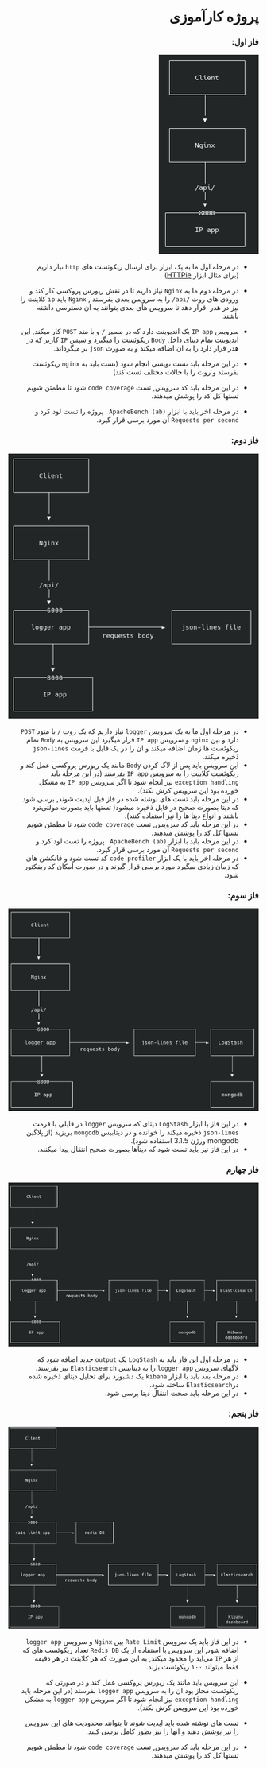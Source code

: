 
<div dir="rtl">

#  پروژه کارآموزی    



### فاز اول:

![Faz1](./doc/Faz1.png)

- در مرحله اول ما به یک ابزار برای ارسال ریکوئست های `http` نیاز داریم (برای مثال ابزار [HTTPie](https://httpie.io/))
- در مرحله دوم ما به `Nginx` نیاز داریم تا در نقش ریورس پروکسی کار کند و ورودی های روت `/api/‍‍`  را به سرویس بعدی بفرستد , `Nginx` باید `ip` کلاینت را نیز در هدر ‍ قرار دهد تا سرویس های بعدی بتوانند به ان دسترسی داشته باشند.
- سرویس `IP app‍‍` یک اندپوینت دارد که در مسیر ‍`/` و با متد `POST` کار میکند, این اندپوینت تمام دیتای داخل `Body` ریکوئست را میگیرد و سپس `IP` کاربر که در هدر  قرار دارد را به ان اضافه میکند و به صورت `json`  بر میگرداند.

- در این مرحله باید تست نویسی انجام شود (تست باید به `nginx` ریکوئست بفرستد و روت را با حالات مختلف تست کند)
- در این مرحله باید کد سرویس, تست `code coverage` شود تا مطمئن شویم تستها کل کد را پوشش میدهند.
- در مرحله اخر باید با ابزار `ApacheBench (ab) ` پروژه را تست لود کرد و ‍`Requests per second‍‍` آن مورد برسی قرار گیرد.



### فاز دوم:

![Faz2](./doc/Faz2.png)

- در مرحله اول ما به یک سرویس `logger` نیاز داریم که یک روت `/` با متود `POST` دارد و بین `nginx` و سرویس ‍`IP app‍‍‍` قرار میگیرد این سرویس به `Body` تمام ریکوئست ها زمان اضافه میکند و ان را در یک فایل با فرمت `json-lines` ذخیره میکند.
- این سرویس باید پس از لاگ کردن `Body` مانند یک ریورس پروکسی عمل کند و ریکوئست کلاینت را به سرویس `IP app` بفرستد (در این مرحله باید ‍`exception handling`  نیز انجام شود تا اگر سرویس `IP app` به مشکل خورده بود این سرویس کرش نکند).
- در این مرحله باید تست های نوشته شده در فاز قبل اپدیت شوند, برسی شود که دیتا بصورت صحیح در فایل ذخیره میشود( تستها باید بصورت مولتی‌ترد باشند و انواع دیتا ها را نیز استفاده کنند).
- در این مرحله باید کد سرویس, تست `code coverage` شود تا مطمئن شویم تستها کل کد را پوشش میدهند.
- در این مرحله باید با ابزار `ApacheBench (ab) ` پروژه را تست لود کرد و ‍`Requests per second‍‍` آن مورد برسی قرار گیرد.
- در مرحله اخر باید با یک ابزار ‍`code profiler` کد تست شود و فانکشن های که  زمان زیادی میگیرد مورد برسی قرار گیرند و در صورت امکان کد ریفکتور شود.



### فاز سوم:

![Faz3](./doc/Faz3.png)



- در این فاز با ابزار `LogStash‍` دیتای که سرویس `logger` در فایلی با فرمت `json-lines` ذخیره میکند را خوانده و در دیتابیس `mongodb` بریزید (از پلاگین mongodb ورژن 3.1.5 استفاده شود).
- در این فاز نیز باید تست شود که دیتاها بصورت صحیح انتقال پیدا میکنند.



### فاز چهارم

![Faz4](./doc/Faz4.png)

- در مرحله اول این فاز باید به `LogStash‍`  یک ‍`output` جدید اضافه شود که لاگهای سرویس `logger app`  را به دیتابیس `Elasticsearch` نیز بفرستد.
- در مرحله بعد باید با ابزار `kibana` یک دشبورد برای تحلیل دیتای  ذخیره شده در`Elasticsearch` ساخته شود.
- در این مرحله باید صحت انتقال دیتا برسی شود.




### فاز پنجم:

![Faz5](./doc/Faz5.png)



- در این فاز باید یک سرویس ‍‍‍‍`Rate Limit` بین `Nginx` و  سرویس `logger app` اضافه شود,  این سرویس با استفاده از یک `Redis DB`   تعداد ریکوئست های که از هر `IP` می‌اید را محدود میکند, به این صورت که هر کلاینت در هر دقیقه فقط میتواند ۱۰۰ ریکوئست بزند.

- این سرویس باید مانند یک ریورس پروکسی عمل کند و در صورتی که ریکوئست مجاز بود ان را به سرویس `logger app` بفرستد (در این مرحله باید ‍`exception handling`  نیز انجام شود تا اگر سرویس `logger app` به مشکل خورده بود این سرویس کرش نکند).

- تست های نوشته شده باید اپدیت شوند تا بتوانند محدودیت های این سرویس را نیز پوشش دهند و انها را نیز بطور کامل برسی کنند.

- در این مرحله باید کد سرویس, تست `code coverage` شود تا مطمئن شویم تستها کل کد را پوشش میدهند.



</div>
  

